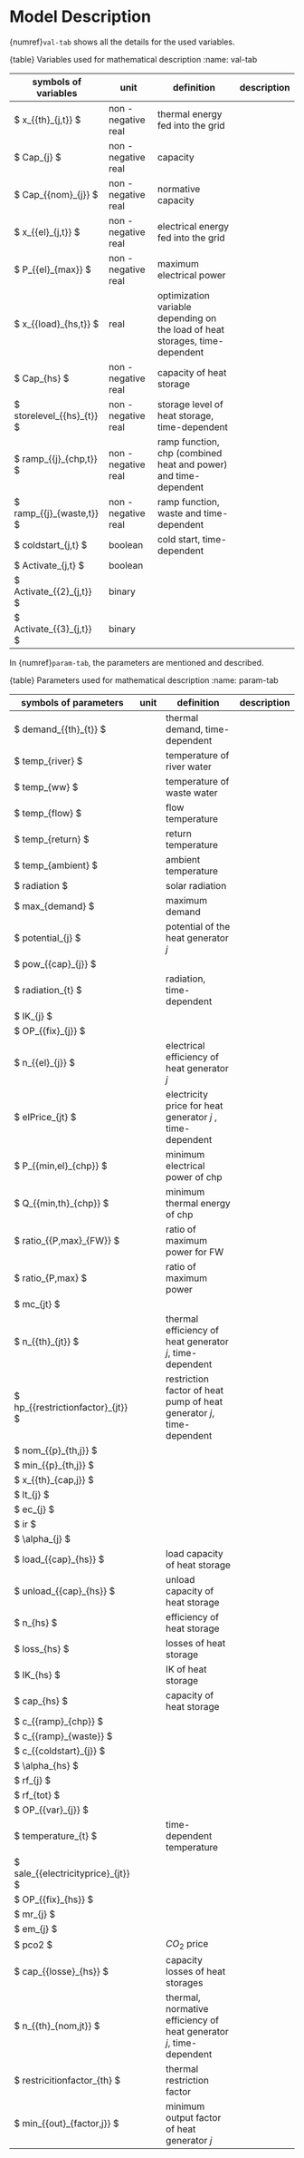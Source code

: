 Model Description
=======================
{numref}`val-tab` shows all the details for the used variables. 

{table} Variables used for mathematical description 
:name: val-tab


| symbols of variables | unit | definition | description |
| ------------------------------ | ---------- | ----------- | ----------- |
| $ x_{{th}_{j,t}} $ | non -negative real | thermal energy fed into the grid                             |             |
| $ Cap_{j} $ | non -negative real | capacity |             |
| $ Cap_{{nom}_{j}} $ | non -negative real | normative capacity |             |
| $ x_{{el}_{j,t}} $ | non -negative real | electrical energy fed into the grid |             |
| $ P_{{el}_{max}} $ | non -negative real | maximum electrical power |             |
| $ x_{{load}_{hs,t}} $ | real | optimization variable depending on the load of heat storages, time-dependent |             |
| $ Cap_{hs} $ | non -negative real | capacity of heat storage |             |
| $ storelevel_{{hs}_{t}} $ | non -negative real | storage level of heat storage, time-dependent |             |
| $ ramp_{{j}_{chp,t}} $ | non -negative real | ramp function, chp (combined heat and power) and time-dependent |             |
| $ ramp_{{j}_{waste,t}} $ | non -negative real | ramp function, waste and time-dependent | |
| $ coldstart_{j,t} $ | boolean | cold start, time-dependent | |
| $ Activate_{j,t} $ | boolean | | |
| $ Activate_{{2}_{j,t}} $ | binary | | |
| $ Activate_{{3}_{j,t}} $ | binary | | |



In {numref}`param-tab`, the parameters are mentioned and described. 

{table} Parameters used for mathematical description 
:name: param-tab



| symbols of parameters | unit | definition | description |
| --------------------- | ---- | ---- | ---- |
| $ demand_{{th}_{t}} $ |  | thermal demand, time-dependent |      |
| $ temp_{river} $     |      | temperature of river water |      |
| $ temp_{ww} $ |  | temperature of waste water |      |
| $ temp_{flow} $ |  | flow temperature |      |
| $ temp_{return} $ |  | return temperature |      |
| $ temp_{ambient} $ |  | ambient temperature |      |
| $ radiation $ |      | solar radiation |             |
| $ max_{demand} $ |  | maximum demand |      |
| $ potential_{j} $ |  | potential of the heat generator *j* |      |
| $ pow_{{cap}_{j}} $ |  |      |      |
| $ radiation_{t} $ |  | radiation, time-dependent |      |
| $ IK_{j} $ |  |      |      |
| $ OP_{{fix}_{j}} $ |  |      |      |
| $ n_{{el}_{j}} $ |  | electrical efficiency of heat generator *j* |      |
| $ elPrice_{jt} $ |  | electricity price for heat generator *j* , time-dependent |      |
| $ P_{{min,el}_{chp}} $ |  | minimum electrical power of chp |      |
| $ Q_{{min,th}_{chp}} $ |  | minimum thermal energy of chp |      |
| $ ratio_{{P,max}_{FW}} $ |  | ratio of maximum power for FW |      |
| $ ratio_{P,max} $ |  | ratio of maximum power |      |
| $ mc_{jt} $ |  | | |
| $ n_{{th}_{jt}} $ |  | thermal efficiency of heat generator *j*, time-dependent | |
| $ hp_{{restrictionfactor}_{jt}} $ |  | restriction factor of heat pump of heat generator *j*, time-dependent | |
| $ nom_{{p}_{th,j}} $ |  | | |
| $ min_{{p}_{th,j}} $ |  | | |
| $ x_{{th}_{cap,j}} $ |  | | |
| $ lt_{j} $ |  | | |
| $ ec_{j} $ |  | | |
| $ ir $ |  | | |
| $ \alpha_{j} $ |  | | |
| $ load_{{cap}_{hs}} $ |  | load capacity of heat storage | |
| $ unload_{{cap}_{hs}} $ |  | unload capacity of heat storage | |
| $ n_{hs} $ |  | efficiency of heat storage | |
| $ loss_{hs} $ |  | losses of heat storage | |
| $ IK_{hs} $ |  | IK of heat storage | |
| $ cap_{hs} $ |  | capacity of heat storage                                     |  |
| $ c_{{ramp}_{chp}} $ |  | | |
| $ c_{{ramp}_{waste}} $ |  | | |
| $ c_{{coldstart}_{j}} $ |  | | |
| $ \alpha_{hs} $ |  | | |
| $ rf_{j} $ |  | | |
| $ rf_{tot} $ |  | | |
| $ OP_{{var}_{j}} $ |  | | |
| $ temperature_{t} $ |  | time-dependent temperature | |
| $ sale_{{electricityprice}_{jt}} $ |  | | |
| $ OP_{{fix}_{hs}} $ |  | | |
| $ mr_{j} $ |  | | |
| $ em_{j} $ |  | | |
| $ pco2 $ |  | $CO_2$ price | |
| $ cap_{{losse}_{hs}} $ |  | capacity losses of heat storages | |
| $ n_{{th}_{nom,jt}} $ |  | thermal, normative efficiency of heat generator *j*, time-dependent | |
| $ restricitionfactor_{th} $ |  | thermal restriction factor | |
| $ min_{{out}_{factor,j}} $ |  | minimum output factor of heat generator *j* | |


